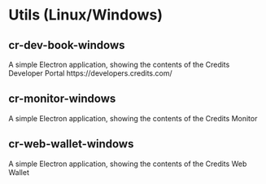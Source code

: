 <h1>Utils (Linux/Windows)</h1>

<h2>cr-dev-book-windows</h2>
A simple Electron application, showing the contents of the Credits Developer Portal https://developers.credits.com/

<h2>cr-monitor-windows</h2>
A simple Electron application, showing the contents of the Credits Monitor 

<h2>cr-web-wallet-windows</h2>
A simple Electron application, showing the contents of the Credits Web Wallet
